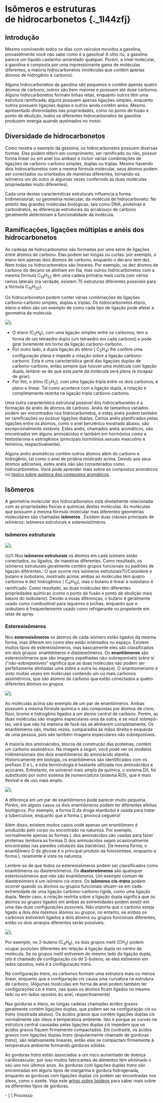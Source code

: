 Isômeros e estruturas de hidrocarbonetos {._1l44zfj}
========================================

Introdução
----------

Mesmo convivendo todos os dias com veículos movidos a gasolina,
provavelmente você não sabe como é a gasolina! A olho nu, a gasolina
parece um líquido castanho-amarelado qualquer. Porém, a nível molecular,
a gasolina é composta por uma impressionante gama de moléculas
diferentes, a maioria hidrocarbonetos (moléculas que contêm apenas
átomos de hidrogênio e carbono).

Alguns hidrocarbonetos da gasolina são pequenos e contêm apenas quatro
átomos de carbono, outros são bem maiores e possuem até doze carbonos.
Alguns hidrocarbonetos formam linhas retas, enquanto outros têm uma
estrutura ramificada; alguns possuem apenas ligações simples, enquanto
outros possuem ligações duplas e outros ainda contêm anéis. Mesmo
apresentado diversidades nas propriedades, como no ponto de fusão e
ponto de ebulição, todos os diferentes hidrocarbonetos da gasolina
produzem energia quando queimados no motor.

Diversidade de hidrocarbonetos
------------------------------

Como mostra o exemplo da gasolina, os hidrocarbonetos possuem diversas
formas. Eles podem diferir em comprimento, ser ramificado ou não,
possuir forma linear ou em anel (ou ambas) e incluir várias combinações
de ligações de carbono-carbono simples, duplas ou triplas. Mesmo havendo
dois hidrocarbonetos com a mesma fórmula molecular, seus átomos podem
ser conectados ou orientados de maneiras diferentes, tornando-os
isômeros um do outro (e algumas vezes conferindo às duas moléculas
propriedades muito diferentes).

Cada uma destas características estruturais influencia a forma
tridimensional, ou geometria molecular, da molécula de hidrocarboneto.
No ambito das grandes moléculas biológicas, tais como DNA, proteínas e
carboidratos, as diferenças estruturais do arcabouço de carbono
geralmente determinam a funcionalidade da molécula.

Ramificações, ligações múltiplas e anéis dos hidrocarbonetos
------------------------------------------------------------

As cadeias de hidrocarbonetos são formadas por uma série de ligações
entre átomos de carbono. Elas podem ser longas ou curtas: por exemplo, o
etano tem apenas dois átomos de carbono, enquanto o decano tem dez. Nem
todas os hidrocarbonetos são lineares. Por exemplo, os dez átomos de
carbono do decano se alinham em fila, mas outros hidrocarbonetos com a
mesma fórmula $\mathrm{C}_{10} \mathrm{H}_{22}$ têm uma cadeia primária mais curta
com vários ramos laterais (na verdade, existem 75 estruturas diferentes
possíveis para a fórmula $\mathrm{C}_{10} \mathrm{H}_{22}$).

Os hidrocarbonetos podem conter várias combinações de ligações
carbono-carbono simples, duplas e triplas. Os hidrocarbonetos etano,
eteno e etino são um exemplo de como cada tipo de ligação pode afetar a
geometria da molécula:

![](ed77aec8ebc93b4b14f3263f2939525522352a05.png)\

- O etano ($\mathrm{C}_{2} \mathrm{H}_{6}$), com uma ligação simples entre os
    carbonos, tem a forma de um tetraedro duplo (um tetraedro em cada
    carbono) e pode girar livremente em torno da ligação
    carbono-carbono.
-   Por outro lado, a dupla ligação do eteno ( $\mathrm{C}_{2} \mathrm{H}_{4}$) lhe
    confere uma configuração plana e impede a rotação sobre a ligação
    carbono-carbono. Esta é uma característica geral das ligações duplas
    de carbono-carbono, então sempre que houver uma molécula com ligação
    dupla, lembre-se de que esta parte da molécula será plana (e incapaz
    de girar).
-   Por fim, o etino ($\mathrm{C}_{2} \mathrm{H}_{2}$), com uma ligação tripla entre os
    dois carbonos, é plano e linear. Tal como acontece com a ligação
    dupla, a rotação é completamente restrita na ligação tripla
    carbono-carbono.

Uma outra característica estrutural possível dos hidrocarbonetos é a
formação de anéis de átomos de carbono. Anéis de tamanhos variados podem
ser encontrados nos hidrocarbonetos, e estes anéis podem também ter
ramificações ou possuir ligações duplas. Certos anéis planificados pelas
ligações entre os átomos, como o anel benzênico mostrado abaixo, são
excepcionalmente estáveis. Estes anéis, chamados anéis aromáticos, são
encontrados em alguns aminoácidos e também em hormônios como a
testosterona e estrogênios (principais hormônios sexuais masculino e
feminino, respectivamente).

Alguns anéis aromáticos contêm outros átomos além do carbono e
hidrogênio, tal como o anel de piridina mostrado acima. Devido aos seus
átomos adicionais, estes anéis não são considerados como
hidrocarbonetos. Você pode aprender mais sobre os compostos aromáticos
no [tópico sobre química dos compostos
aromáticos](https://pt.khanacademy.org/science/organic-chemistry/aromatic-compounds).

Isômeros
--------

A geometria molecular dos hidrocarbonetos está diretamente relacionada
com as propriedades físicas e químicas destas moléculas. As moléculas
que possuem a mesma fórmula molecular mas diferentes geometrias
moleculares são chamadas **isômeros** . Existem duas classes principais
de isômeros: isômeros estruturais e estereoisômeros.

### Isômeros estruturais

![](7fa08544db1e27403fe4a2f84767cdd5c4f7d5b7.png)\

{{c1::Nos **isômeros estruturais** os átomos em cada isômero estão
conectados, ou ligados, de maneiras diferentes. Como resultado, os
isômeros estruturais geralmente contêm grupos funcionais ou padrões de
ligação diferentes.::O que ocorre nos isômeros estruturais?}}Considere o
butano e isobutano, mostrado acima: ambas as moléculas têm quatro
carbonos e dez hidrogênios ( $\mathrm{C}_{4} \mathrm{H}_{10}$), mas o butano é linear e
isobutano é ramificado. Como resultado, as duas moléculas têm diferentes
propriedades químicas (como o ponto de fusão e ponto de ebulição mais
baixos do isobutano). Devido a essas diferenças, o butano é geralmente
usado como combustível para isqueiros e tochas, enquanto que o isobutano
é frequentemente usado como refrigerante ou propelente em latas de
spray.

### Estereoisômeros

Nos **estereoisômeros** os átomos de cada isômero estão ligados da mesma
forma, mas diferem em como eles estão orientados no espaço. Existem
muitos tipos de estereoisômeros, mas basicamente eles são classificados
em dois grupos: enantiômeros e diastereômeros. Os **enantiômeros**
são estereoisômeros que são imagens espelhadas não-sobreponíveis sobre
si ("não-sobreponíveis" significa que as duas moléculas não podem ser
perfeitamente alinhadas uma sobre a outra no espaço). O enantiomerismo
é visto muitas vezes em moléculas contendo um ou mais carbonos
assimétricos, que são átomos de carbono que estão conectados a quatro
diferentes átomos ou grupos.

![](9e58289b3c8004ce2e631e6c9c68904ae7967ac4.png)\

As moléculas acima são exemplo de um par de enantiômeros. Ambas possuem
a mesma fórmula química e são compostas por átomos de cloro, flúor,
bromo e hidrogênio ligados a um átomo central de carbono. Porém, as duas
moléculas são imagens especulares uma da outra, e se você sobrepô-las,
verá que não há maneira de fazê-las se alinharem completamente. Os
enantiômeros são, muitas vezes, comparados às mãos direita e esquerda de
uma pessoa, pois são também imagens especulares não sobreponíveis.

A maioria dos aminoácidos, blocos de construção das proteínas, contém um
carbono assimétrico. Na imagem a seguir, você pode ver os modelos
tridimensionais dos dois enantiômeros do aminoácido alanina.
Historicamente em biologia, os enantiômeros são identificados com os
prefixos D e L, e esta terminologia é bastante utilizada nos aminoácidos
e açúcares. Entretanto, no universo mais amplo da química, o sistema D/L
foi substituído por outro sistema de nomenclatura (sistema *R/S*), que é
mais flexível e de uso mais amplo.

![](f536c0274d4606af09fa38613b73e7dc83001ebc.png)\

A diferença em um par de enantiômeros pode parecer muito pequena. Porém,
em alguns casos os dois enantiômeros podem ter diferentes efeitos
biológicos. Por exemplo, a forma D da droga etambutol é usada para
tratar a tuberculose, enquanto que a forma L provoca cegueira!

Além disso, existem muitos
casos onde apenas um enantiômero é produzido pelo corpo ou encontrado na
natureza. Por exemplo, normalmente apenas as formas L dos aminoácidos
são usadas para fazer proteínas (embora as formas D dos aminoácidos
sejam ocasionalmente encontradas nas paredes celulares das bactérias).
Da mesma forma, o enantiômero D da glicose é o principal produto da
fotossíntese, enquanto a forma L raramente é vista na natureza.

Lembre-se de que todos os estereoisômeros podem ser classificados como
enantiômeros ou diastereômeros. Os **diastereômeros** são quaisquer
estereoisômeros que *não* são enantiômeros. Um exemplo comum de
diastereômero é um isômero *cis-trans*. Os **isômeros** ***cis-trans***
podem ocorrer quando os átomos ou grupos funcionais situam-se em cada
extremidade de uma ligação carbono-carbono rígida, como uma ligação
dupla. Neste caso, a rotação restrita sobre a ligação dupla significa
que os átomos ou grupos ligados em ambas as extremidades podem existir
em uma das duas configurações possíveis. Não importa que o carbono
esteja ligado a dois dos mesmos átomos ou grupos; no entanto, se ambos
os carbonos estiverem ligados a dois átomos ou grupos funcionais
diferentes, então os dois arranjos diferentes serão possíveis.

![](c43ab597344dbbb4bd149a607e5cfc47c61b3ac1.png)\

Por exemplo, no 2-buteno ($\mathrm{C}_{4} \mathrm{H}_{8}$), os dois grupos metil ($\mathrm{CH}_{3}$) podem ocupar posições diferentes em relação à ligação dupla
no centro da molécula. Se os grupos metil estiverem do mesmo lado da
ligação dupla, isto é chamado de configuração *cis* do 2-buteno; se eles
estiverem em lados opostos, esta é a configuração *trans*.

Na configuração *trans*, os carbonos formam uma estrutura mais ou menos
linear, enquanto que a configuração *cis* causa uma curvatura na
estrutura de carbono. (Algumas moléculas em forma de anel podem também
ter configurações *cis* e *trans*, nas quais os átomos ficam ligados no
mesmo lado ou em lados opostos do anel, respectivamente)

Nas gorduras e óleos, as longas cadeias chamadas ácidos graxos
geralmente contêm ligações duplas, que podem ser na configuração *cis*
ou *trans* (mostrada abaixo). Os ácidos graxos que contêm ligações
duplas *cis* normalmente são óleos à temperatura ambiente. Isto é porque
as curvas na estrutura central causadas pelas ligações duplas *cis*
impedem que os ácidos graxos fiquem firmemente compactados. Em
contraste, os ácidos graxos com ligações duplas *trans* (popularmente
chamado de gorduras *trans*), são relativamente lineares, então eles se
compactam firmemente à temperatura ambiente formando gorduras sólidas.

As gorduras *trans* estão associadas a um risco aumentado de doença
cardiovascular, por isso muitos fabricantes de alimentos têm eliminado o
seu uso nos últimos anos. As gorduras com ligações duplas *trans* são
encontradas em alguns tipos de margarina e gordura hidrogenada, enquanto
as gorduras com ligações duplas *cis* podem ser encontradas nos óleos,
como o azeite. Veja este [artigo sobre
lipídeos](https://pt.khanacademy.org/science/biology/macromolecules/lipids/a/lipids)
para saber mais sobre os diferentes tipos de gorduras.

[](https://www.facebook.com/khanacademy)

[](https://twitter.com/khanacademy)

[](https://instagram.com/khanacademy)- [ ] Processo 
